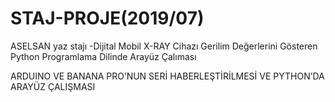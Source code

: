 # STAJ-PROJE(2019/07)
ASELSAN yaz stajı -Dijital Mobil X-RAY Cihazı Gerilim Değerlerini Gösteren Python Programlama Dilinde Arayüz Çalıması

ARDUINO VE BANANA PRO’NUN  SERİ HABERLEŞTİRİLMESİ VE PYTHON’DA ARAYÜZ ÇALIŞMASI
